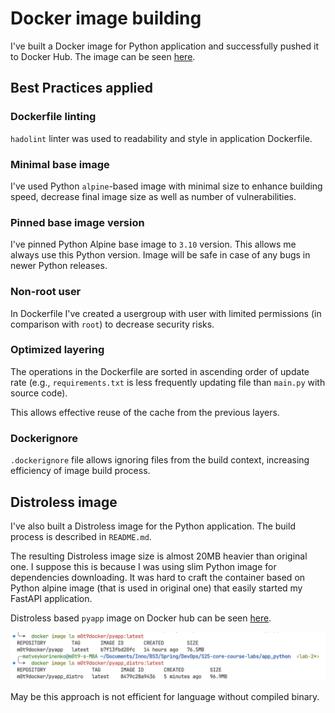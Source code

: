 # Docker image building

I've built a Docker image for Python application and successfully pushed it to Docker Hub.
The image can be seen [here](https://hub.docker.com/repository/docker/m0t9docker/pyapp/general).

## Best Practices applied

### Dockerfile linting

`hadolint` linter was used to readability and style in application Dockerfile.

### Minimal base image

I've used Python `alpine`-based image with minimal size to enhance building speed, decrease final image size as well as number of vulnerabilities.

### Pinned base image version

I've pinned Python Alpine base image to `3.10` version.
This allows me always use this Python version.
Image will be safe in case of any bugs in newer Python releases.

### Non-root user

In Dockerfile I've created a usergroup with user with limited permissions (in comparison with `root`) to decrease security risks.

### Optimized layering

The operations in the Dockerfile are sorted in ascending order of update rate
 (e.g., `requirements.txt` is less frequently updating file than `main.py` with source code).

 This allows effective reuse of the cache from the previous layers.

### Dockerignore

`.dockerignore` file allows ignoring files from the build context, increasing
efficiency of image build process.

## Distroless image

I've also built a Distroless image for the Python application.
The build process is described in `README.md`.

The resulting Distroless image size is almost 20MB heavier than original one.
I suppose this is because I was using slim Python image for dependencies downloading.
It was hard to craft the container based on Python alpine image (that is used in original one) that easily started my FastAPI application.

Distroless based `pyapp` image on Docker hub can be seen [here](https://hub.docker.com/repository/docker/m0t9docker/pyapp_distro/general).

![Comparison of images sizes](image-size-comparison.png "Image sizes comparison")

May be this approach is not efficient for language without compiled binary.
